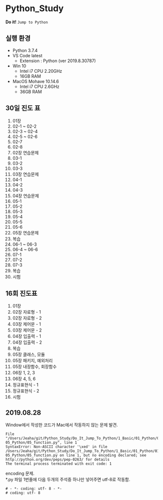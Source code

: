 # Python_Study
**Do it!** `Jump to Python`  

## 실행 환경
- Python 3.7.4
- VS Code latest
  - Extension : Python (ver 2019.8.30787)
- Win 10
  - Intel i7 CPU 2.20GHz
  - 16GB RAM
- MacOS Mohave 10.14.6
  - Intel i7 CPU 2.6GHz
  - 36GB RAM

## 30일 진도 표
01. 01장
02. 02-1 ~ 02-2
03. 02-3 ~ 02-4
04. 02-5 ~ 02-6
05. 02-7
06. 02-8
07. 02장 연습문제
08. 03-1
09. 03-2
10. 03-3
11. 03장 연습문제
12. 04-1
13. 04-2
14. 04-3
15. 04장 연습문제
16. 05-1
17. 05-2
18. 05-3
19. 05-4
20. 05-5
21. 05-6
22. 05장 연습문제
23. 복습
24. 06-1 ~ 06-3
25. 06-4 ~ 06-6
26. 07-1
27. 07-2
28. 07-3
29. 복습
30. 시험

## 16회 진도표
01. 01장
02. 02장 자료형 - 1
03. 02장 자료형 - 2
04. 03장 제어문 - 1
05. 03장 제어문 - 2
06. 04장 입출력 - 1
07. 04장 입출력 - 2
08. 복습
09. 05장 클래스, 모듈
10. 05장 패키지, 예외처리
11. 05장 내장함수, 회장함수
12. 06장 1, 2, 3
13. 06장 4, 5, 6
14. 정규표현식 - 1
15. 정규표현식 - 2
16. 시험

## 2019.08.28
Window에서 작성한 코드가 Mac에서 작동하지 않는 문제 발견.  
```
File "/Users/Jeaha/git/Python_Study/Do_It_Jump_To_Python/1_Basic/01_Python/01-05_Python/05_function.py", line 1
SyntaxError: Non-ASCII character '\xed' in file /Users/Jeaha/git/Python_Study/Do_It_Jump_To_Python/1_Basic/01_Python/01-05_Python/05_function.py on line 1, but no encoding declared; see http://python.org/dev/peps/pep-0263/ for details
The terminal process terminated with exit code: 1
```
encoding 문제.  
*.py 파일 1번줄에 다음 두개의 주석중 하나만 넣어주면 utf-8로 작동함.
```
# - *- coding: utf- 8 - *-
# coding: utf- 8
```
